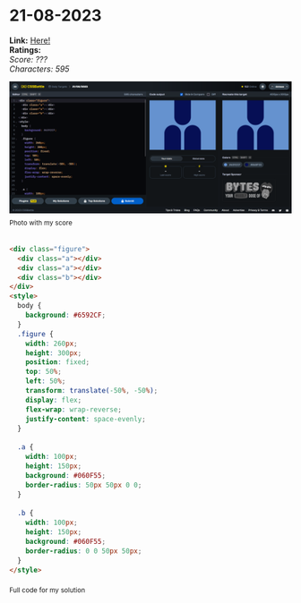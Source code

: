 # 21-08-2023

**Link:** [Here!](https://cssbattle.dev/play/1CBnRp8yysk1kffJXD56)
<br>
**Ratings:**
<br>
*Score: ???*
<br>
*Characters: 595*

![21-08-2023](/daily-targets/08-2023/21-08-2023/21-08-2023-solution.png)
<sub>Photo with my score</sub>
<br>
<br>

```html
<div class="figure">
  <div class="a"></div>
  <div class="a"></div>
  <div class="b"></div>
</div>
<style>
  body {
    background: #6592CF;
  }
  .figure {
    width: 260px;
    height: 300px;
    position: fixed;
    top: 50%;
    left: 50%;
    transform: translate(-50%, -50%);
    display: flex;
    flex-wrap: wrap-reverse;
    justify-content: space-evenly;
  }

  .a {
    width: 100px;
    height: 150px;
    background: #060F55;
    border-radius: 50px 50px 0 0;
  }

  .b {
    width: 100px;
    height: 150px;
    background: #060F55;
    border-radius: 0 0 50px 50px;
  }
</style>

```
<sub>Full code for my solution</sub>
